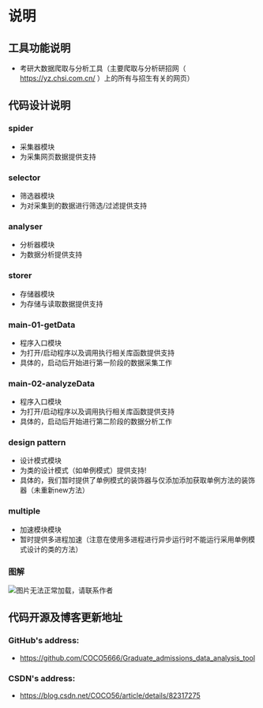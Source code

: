 # **说明**
## **工具功能说明**
* 考研大数据爬取与分析工具（主要爬取与分析研招网（ https://yz.chsi.com.cn/ ）上的所有与招生有关的网页）
## **代码设计说明**
### **spider**
* 采集器模块
* 为采集网页数据提供支持
### **selector**
* 筛选器模块
* 为对采集到的数据进行筛选/过滤提供支持
### **analyser**
* 分析器模块
* 为数据分析提供支持
### **storer**
* 存储器模块
* 为存储与读取数据提供支持
### **main-01-getData**
* 程序入口模块
* 为打开/启动程序以及调用执行相关库函数提供支持
* 具体的，启动后开始进行第一阶段的数据采集工作
### **main-02-analyzeData**
* 程序入口模块
* 为打开/启动程序以及调用执行相关库函数提供支持
* 具体的，启动后开始进行第二阶段的数据分析工作
### **design pattern**
* 设计模式模块
* 为类的设计模式（如单例模式）提供支持!
* 具体的，我们暂时提供了单例模式的装饰器与仅添加添加获取单例方法的装饰器（未重新new方法）
### **multiple**
* 加速模块模块
* 暂时提供多进程加速（注意在使用多进程进行异步运行时不能运行采用单例模式设计的类的方法）

### **图解**
![图片无法正常加载，请联系作者](https://s2.ax1x.com/2019/05/09/EchrTA.png)

## **代码开源及博客更新地址**
### **GitHub's address:**
* https://github.com/COCO5666/Graduate_admissions_data_analysis_tool
### **CSDN's address:**
* https://blog.csdn.net/COCO56/article/details/82317275